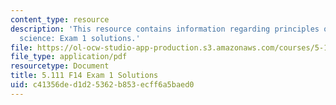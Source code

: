 ```yaml
---
content_type: resource
description: 'This resource contains information regarding principles of chemical
  science: Exam 1 solutions.'
file: https://ol-ocw-studio-app-production.s3.amazonaws.com/courses/5-111sc-principles-of-chemical-science-fall-2014/c41356ded1d25362b853ecff6a5baed0_MIT5_111F14_Exam1Sol.pdf
file_type: application/pdf
resourcetype: Document
title: 5.111 F14 Exam 1 Solutions
uid: c41356de-d1d2-5362-b853-ecff6a5baed0
---
```

